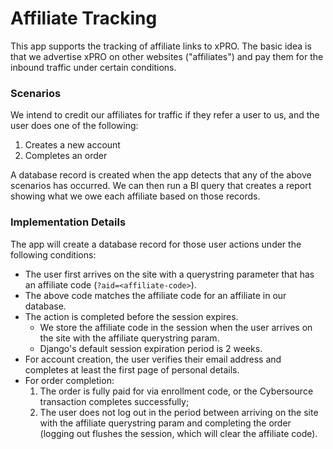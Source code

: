 # Affiliate Tracking

This app supports the tracking of affiliate links to xPRO. The basic idea is that we
advertise xPRO on other websites ("affiliates") and pay them for the inbound traffic under
certain conditions.

### Scenarios

We intend to credit our affiliates for traffic if they refer a user to us, and the user
does one of the following:

1. Creates a new account
1. Completes an order

A database record is created when the app detects that any of the above scenarios has occurred. We can then
run a BI query that creates a report showing what we owe each affiliate based on those records.

### Implementation Details

The app will create a database record for those user actions under the following conditions:

- The user first arrives on the site with a querystring parameter that has an affiliate code (`?aid=<affiliate-code>`).
- The above code matches the affiliate code for an affiliate in our database.
- The action is completed before the session expires.
  - We store the affiliate code in the session when the user arrives on the site with the affiliate querystring param.
  - Django's default session expiration period is 2 weeks.
- For account creation, the user verifies their email address and completes at least the first page of personal details.
- For order completion:
  1. The order is fully paid for via enrollment code, or the Cybersource transaction completes successfully;
  1. The user does not log out in the period between arriving on the site with the affiliate querystring param and
     completing the order (logging out flushes the session, which will clear the affiliate code).
